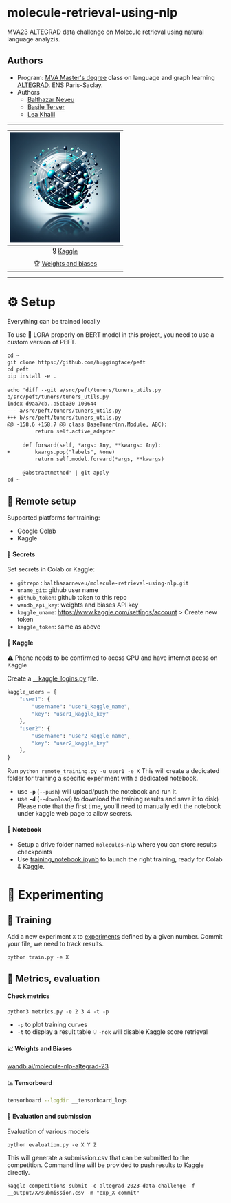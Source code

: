 # molecule-retrieval-using-nlp
MVA23 ALTEGRAD data challenge on Molecule retrieval using natural language analyzis.


## Authors
- Program: [MVA Master's degree](https://www.master-mva.com/) class on language and graph learning [ALTEGRAD](https://www.master-mva.com/cours/cat-advanced-learning-for-text-and-graph-data-altegrad/). ENS Paris-Saclay.
- Authors
    - [Balthazar Neveu](https://github.com/balthazarneveu)
    - [Basile Terver](https://github.com/Basile-Terv)
    - [Lea Khalil](https://github.com/lea-khalil)



-----

| ![](/report/figures/logo.png) |
|:-----:|
| :medal_military: [Kaggle](https://www.kaggle.com/competitions/altegrad-2023-data-challenge) |
| :trophy: [Weights and biases](https://wandb.ai/molecule-nlp-altegrad-23) |

------
# :gear: Setup
Everything can be trained locally


To use :parrot: LORA properly on BERT model in this project, you need to use a custom version of PEFT.

```
cd ~
git clone https://github.com/huggingface/peft
cd peft
pip install -e .

echo 'diff --git a/src/peft/tuners/tuners_utils.py b/src/peft/tuners/tuners_utils.py
index d9aa7cb..a5cba30 100644
--- a/src/peft/tuners/tuners_utils.py
+++ b/src/peft/tuners/tuners_utils.py
@@ -158,6 +158,7 @@ class BaseTuner(nn.Module, ABC):
         return self.active_adapter
 
     def forward(self, *args: Any, **kwargs: Any):
+        kwargs.pop("labels", None)
         return self.model.forward(*args, **kwargs)
 
     @abstractmethod' | git apply
cd ~
```

## :satellite: Remote setup
Supported platforms for training:
- Google Colab
- Kaggle

#### :key: Secrets
Set secrets in Colab or Kaggle: 
- `gitrepo` : `balthazarneveu/molecule-retrieval-using-nlp.git`
- `uname_git`: github user name
- `github_token`: github token to this repo
- `wandb_api_key`: weights and biases API key
- `kaggle_uname`: https://www.kaggle.com/settings/account > Create new token
- `kaggle_token`: same as above


#### :rocket: Kaggle

:warning: Phone needs to be confirmed to acess GPU and have internet acess on Kaggle


Create a [__kaggle_logins.py](/__kaggle_login.py) file.
```python
kaggle_users = {
    "user1": {
        "username": "user1_kaggle_name",
        "key": "user1_kaggle_key"
    },
    "user2": {
        "username": "user2_kaggle_name",
        "key": "user2_kaggle_key"
    },
}
```

Run `python remote_training.py -u user1 -e X`
This will create a dedicated folder for training a specific experiment with a dedicated notebook.
- use **`-p`** (`--push`) will upload/push the notebook and run it.
- use **`-d`** (`--download`) to download the training results and save it to disk)
Please note that the first time, you'll need to manually edit the notebook under kaggle web page to allow secrets.


#### :scroll: Notebook
- Setup a drive folder named `molecules-nlp` where you can store results checkpoints
- Use [training_notebook.ipynb](/training_notebook.ipynb) to launch the right training, ready for Colab & Kaggle.


# :toolbox: Experimenting
## :jigsaw: Training 
Add a new experiment `X` to [experiments](/experiments.py) defined by a given number.
Commit your file, we need to track results.
```shell
python train.py -e X
```



## :triangular_ruler: Metrics, evaluation
#### Check metrics


```
python3 metrics.py -e 2 3 4 -t -p
```
- `-p` to plot training curves
- `-t` to display a result table :bulb: `-nok` will disable Kaggle score retrieval

#### :chart_with_upwards_trend: Weights and Biases
[wandb.ai/molecule-nlp-altegrad-23](https://wandb.ai/molecule-nlp-altegrad-23)

#### :chart_with_downwards_trend: Tensorboard
```bash
tensorboard --logdir __tensorboard_logs
```
#### :rocket: Evaluation and submission
Evaluation of various models
```shell
python evaluation.py -e X Y Z
```
This will generate a submission.csv that can be submitted to the competition.
Command line will be provided to push results to Kaggle directly.


```shell
kaggle competitions submit -c altegrad-2023-data-challenge -f __output/X/submission.csv -m "exp_X commit"
```


